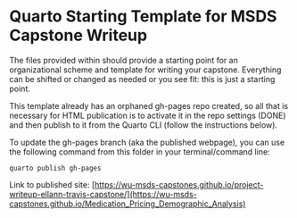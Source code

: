 # Quarto Starting Template for MSDS Capstone Writeup

The files provided within should provide a starting point for an organizational scheme and template for writing your capstone. Everything can be shifted or changed as needed or you see fit: this is just a starting point.

This template already has an orphaned gh-pages repo created, so all that is necessary for HTML publication is to activate it in the repo settings (DONE) and then publish to it from the Quarto CLI (follow the instructions below).

To update the gh-pages branch (aka the published webpage), you can use the following command from this folder in your terminal/command line:

```bash/terminal
quarto publish gh-pages
```

Link to published site: [https://wu-msds-capstones.github.io/project-writeup-ellann-travis-capstone/](https://wu-msds-capstones.github.io/Medication_Pricing_Demographic_Analysis)
